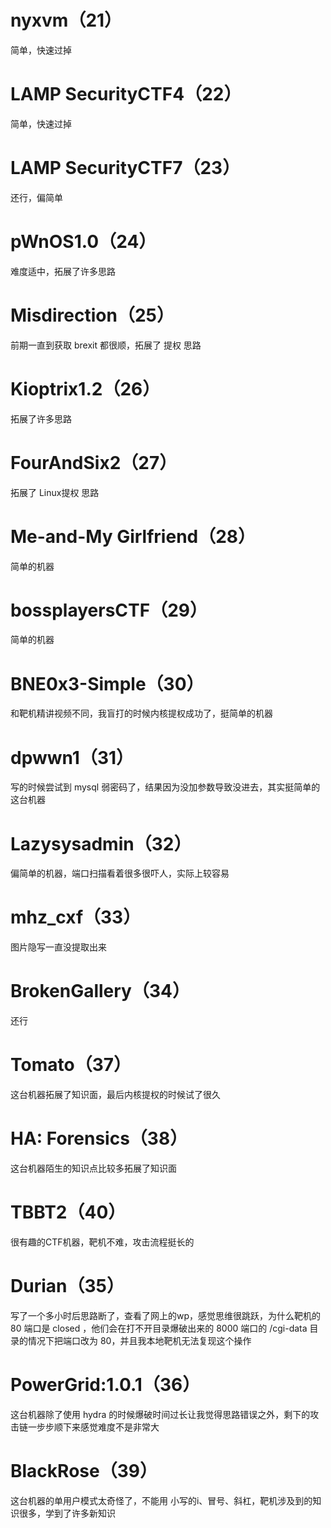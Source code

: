 # nyxvm（21）

简单，快速过掉

# LAMP SecurityCTF4（22）

简单，快速过掉

# LAMP SecurityCTF7（23）

还行，偏简单

# pWnOS1.0（24）

难度适中，拓展了许多思路

# Misdirection（25）

前期一直到获取 brexit 都很顺，拓展了 提权 思路

# Kioptrix1.2（26）

拓展了许多思路

# FourAndSix2（27）

拓展了 Linux提权 思路

# Me-and-My Girlfriend（28）

简单的机器

# bossplayersCTF（29）

简单的机器

# BNE0x3-Simple（30）

和靶机精讲视频不同，我盲打的时候内核提权成功了，挺简单的机器

# dpwwn1（31）

写的时候尝试到 mysql 弱密码了，结果因为没加参数导致没进去，其实挺简单的这台机器

# Lazysysadmin（32）

偏简单的机器，端口扫描看着很多很吓人，实际上较容易

# mhz_cxf（33）

图片隐写一直没提取出来

# BrokenGallery（34）

还行

# Tomato（37）

这台机器拓展了知识面，最后内核提权的时候试了很久

# HA: Forensics（38）

这台机器陌生的知识点比较多拓展了知识面

# TBBT2（40）

很有趣的CTF机器，靶机不难，攻击流程挺长的

# Durian（35）

写了一个多小时后思路断了，查看了网上的wp，感觉思维很跳跃，为什么靶机的 80 端口是 closed ，他们会在打不开目录爆破出来的 8000 端口的 /cgi-data 目录的情况下把端口改为 80，并且我本地靶机无法复现这个操作

# PowerGrid:1.0.1（36）

这台机器除了使用 hydra 的时候爆破时间过长让我觉得思路错误之外，剩下的攻击链一步步顺下来感觉难度不是非常大

# BlackRose（39）

这台机器的单用户模式太奇怪了，不能用 小写的i、冒号、斜杠，靶机涉及到的知识很多，学到了许多新知识